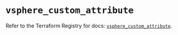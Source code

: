 # `vsphere_custom_attribute`

Refer to the Terraform Registry for docs: [`vsphere_custom_attribute`](https://registry.terraform.io/providers/vmware/vsphere/2.15.0/docs/resources/custom_attribute).

